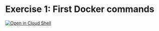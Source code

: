 # Exercise 1: First Docker commands

[![Open in Cloud Shell](https://gstatic.com/cloudssh/images/open-btn.svg)](https://shell.cloud.google.com/cloudshell/open?cloudshell_git_repo=https://github.com/WeScale/kubernetes-formation&cloudshell_tutorial=Day-1_Containers/1-first-docker-commands/tutorial.md&show=terminal&cloudshell_git_branch=refacto-red-line)
